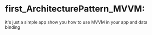# first_ArchitecturePattern_MVVM:
it's just a simple app show you how to use MVVM in your app and data binding
